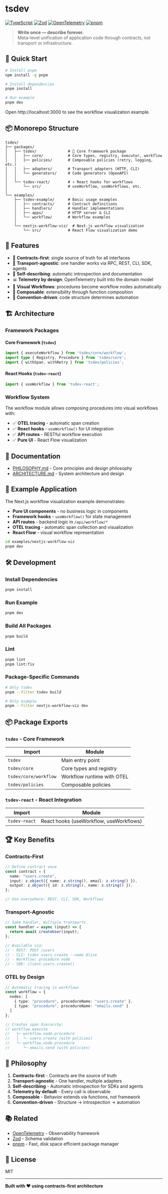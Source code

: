 # tsdev

[![TypeScript](https://img.shields.io/badge/TypeScript-5.5-blue.svg)](https://www.typescriptlang.org/)
[![Zod](https://img.shields.io/badge/Zod-Schema-green.svg)](https://zod.dev/)
[![OpenTelemetry](https://img.shields.io/badge/OpenTelemetry-Enabled-orange.svg)](https://opentelemetry.io/)
[![pnpm](https://img.shields.io/badge/pnpm-workspaces-yellow.svg)](https://pnpm.io/)

> **Write once — describe forever.**  
> Meta-level unification of application code through contracts, not transport or infrastructure.

## 🚀 Quick Start

```bash
# Install pnpm
npm install -g pnpm

# Install dependencies
pnpm install

# Run example
pnpm dev
```

Open http://localhost:3000 to see the workflow visualization example.

## 📦 Monorepo Structure

```
tsdev/
├── packages/
│   ├── tsdev/              # 🎯 Core framework package
│   │   ├── core/           # Core types, registry, executor, workflow
│   │   ├── policies/       # Composable policies (retry, logging, etc.)
│   │   ├── adapters/       # Transport adapters (HTTP, CLI)
│   │   └── generators/     # Code generators (OpenAPI)
│   │
│   └── tsdev-react/        # ⚛️ React hooks for workflows
│       └── src/            # useWorkflow, useWorkflows, etc.
│
└── examples/
    ├── tsdev-example/      # Basic usage examples
    │   ├── contracts/      # Contract definitions
    │   ├── handlers/       # Handler implementations
    │   ├── apps/           # HTTP server & CLI
    │   └── workflow/       # Workflow examples
    │
    └── nextjs-workflow-viz/  # Next.js workflow visualization
        └── src/            # React Flow visualization demo
```

## 🎯 Features

- 🎯 **Contracts-first**: single source of truth for all interfaces
- 🔄 **Transport-agnostic**: one handler works via RPC, REST, CLI, SDK, agents
- 📝 **Self-describing**: automatic introspection and documentation
- 📊 **Telemetry by design**: OpenTelemetry built into the domain model
- 🔀 **Visual Workflows**: procedures become workflow nodes automatically
- 🧩 **Composable**: extensibility through function composition
- 📐 **Convention-driven**: code structure determines automation

## 🏗️ Architecture

### Framework Packages

#### Core Framework (`tsdev`)

```typescript
import { executeWorkflow } from 'tsdev/core/workflow';
import type { Registry, Procedure } from 'tsdev/core';
import { withSpan, withRetry } from 'tsdev/policies';
```

#### React Hooks (`tsdev-react`)

```typescript
import { useWorkflow } from 'tsdev-react';
```

### Workflow System

The workflow module allows composing procedures into visual workflows with:
- ✅ **OTEL tracing** - automatic span creation
- ✅ **React hooks** - `useWorkflow()` for UI integration
- ✅ **API routes** - RESTful workflow execution
- ✅ **Pure UI** - React Flow visualization

## 📖 Documentation

- [PHILOSOPHY.md](./PHILOSOPHY.md) - Core principles and design philosophy
- [ARCHITECTURE.md](./ARCHITECTURE.md) - System architecture and design

## 🎨 Example Application

The Next.js workflow visualization example demonstrates:
- **Pure UI components** - no business logic in components
- **Framework hooks** - `useWorkflow()` for state management
- **API routes** - backend logic in `/api/workflow/*`
- **OTEL tracing** - automatic span collection and visualization
- **React Flow** - visual workflow representation

```bash
cd examples/nextjs-workflow-viz
pnpm dev
```

## 🛠️ Development

### Install Dependencies
```bash
pnpm install
```

### Run Example
```bash
pnpm dev
```

### Build All Packages
```bash
pnpm build
```

### Lint
```bash
pnpm lint
pnpm lint:fix
```

### Package-Specific Commands
```bash
# Only tsdev
pnpm --filter tsdev build

# Only example
pnpm --filter nextjs-workflow-viz dev
```

## 📦 Package Exports

### `tsdev` - Core Framework

| Import | Module |
|--------|--------|
| `tsdev` | Main entry point |
| `tsdev/core` | Core types and registry |
| `tsdev/core/workflow` | Workflow runtime with OTEL |
| `tsdev/policies` | Composable policies |

### `tsdev-react` - React Integration

| Import | Module |
|--------|--------|
| `tsdev-react` | React hooks (useWorkflow, useWorkflows) |

## 🏆 Key Benefits

### Contracts-First
```typescript
// Define contract once
const contract = {
  name: "users.create",
  input: z.object({ name: z.string(), email: z.string() }),
  output: z.object({ id: z.string(), name: z.string() }),
};

// Use everywhere: REST, CLI, SDK, Workflows
```

### Transport-Agnostic
```typescript
// Same handler, multiple transports
const handler = async (input) => {
  return await createUser(input);
};

// Available via:
// - REST: POST /users
// - CLI: tsdev users.create --name Alice
// - Workflow: procedure node
// - SDK: client.users.create()
```

### OTEL by Design
```typescript
// Automatic tracing in workflows
const workflow = {
  nodes: [
    { type: "procedure", procedureName: "users.create" },
    { type: "procedure", procedureName: "emails.send" }
  ]
};

// Creates span hierarchy:
// workflow.execute
//   ├─ workflow.node.procedure
//   │  └─ users.create (with policies)
//   └─ workflow.node.procedure
//      └─ emails.send (with policies)
```

## 🎯 Philosophy

1. **Contracts-first** - Contracts are the source of truth
2. **Transport-agnostic** - One handler, multiple adapters
3. **Self-describing** - Automatic introspection for SDKs and agents
4. **Telemetry by default** - Every call is observable
5. **Composable** - Behavior extends via functions, not framework
6. **Convention-driven** - Structure → introspection → automation

## 📚 Related

- [OpenTelemetry](https://opentelemetry.io/) - Observability framework
- [Zod](https://zod.dev/) - Schema validation
- [pnpm](https://pnpm.io/) - Fast, disk space efficient package manager

## 📄 License

MIT

---

**Built with ❤️ using contracts-first architecture**
